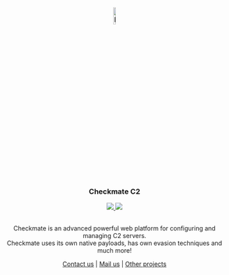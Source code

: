 <h3 align="center"><img src="https://avatars.githubusercontent.com/u/125822690?s=400&u=d935b9bdb4b74b61fc553a85cc071c27e22e2cc9&v=4" alt="logo" width="10%"></h3>

<h3 align="center"><strong>Checkmate C2</strong></h4>

<p align="center">
    <a href="https://entysec.com">
        <img src="https://img.shields.io/badge/developer-EntySec-3572a5.svg">
    </a>
    <a href="">
        <img src="https://img.shields.io/badge/release-15%20March%202023-cc8899.svg">
    </a>
</p>

<p align="center">
    <br>Checkmate is an advanced powerful web platform for configuring and managing C2 servers.
    <br>Checkmate uses its own native payloads, has own evasion techniques and much more!
    <br>
    <p align="center"><a href="https://entysec.com">Contact us</a> | <a href="mailto:entysec@gmail.com?subject=Checkmate C2&body=Your question here...">Mail us</a> | <a href="https://github.com/orgs/EntySec/repositories">Other projects</a><p>
</p>
